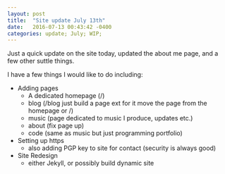 ```yaml
---
layout:	post
title:	"Site update July 13th"
date:	2016-07-13 00:43:42 -0400
categories:	update; July; WIP;
---
```


Just a quick update on the site today, updated the about me page, and a few other suttle things.

I have a few things I would like to do including:

* Adding pages
  * A dedicated homepage (/)
  * blog (/blog just build a page ext for it move the page from the homepage or /)
  * music (page dedicated to music I produce, updates etc.)
  * about (fix page up)
  * code (same as music but just programming portfolio)
* Setting up https
  * also adding PGP key to site for contact (security is always good)
* Site Redesign
  * either Jekyll, or possibly build dynamic site
